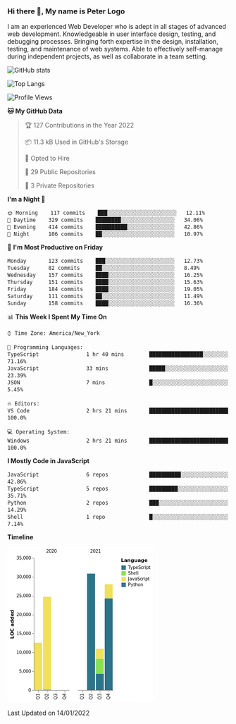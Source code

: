 ### Hi there 👋, My name is Peter Logo

I am an experienced Web Developer who is adept in all stages of advanced web development. Knowledgeable in user interface design, 
testing, and debugging processes. Bringing forth expertise in the design, installation, testing, and maintenance of web systems. 
Able to effectively self-manage during independent projects, as well as collaborate in a team setting.

![GitHub stats](https://github-readme-stats.vercel.app/api?username=peterlogo&show_icons=true&count_private=true&theme=dark)

![Top Langs](https://github-readme-stats.vercel.app/api/top-langs/?username=peterlogo&theme=dark&layout=compact&langs_count=8)

<!--START_SECTION:waka-->
![Profile Views](http://img.shields.io/badge/Profile%20Views-9-blue)

**🐱 My GitHub Data** 

> 🏆 127 Contributions in the Year 2022
 > 
> 📦 11.3 kB Used in GitHub's Storage 
 > 
> 💼 Opted to Hire
 > 
> 📜 29 Public Repositories 
 > 
> 🔑 3 Private Repositories  
 > 
**I'm a Night 🦉** 

```text
🌞 Morning    117 commits    ███░░░░░░░░░░░░░░░░░░░░░░   12.11% 
🌆 Daytime    329 commits    ████████░░░░░░░░░░░░░░░░░   34.06% 
🌃 Evening    414 commits    ██████████░░░░░░░░░░░░░░░   42.86% 
🌙 Night      106 commits    ██░░░░░░░░░░░░░░░░░░░░░░░   10.97%

```
📅 **I'm Most Productive on Friday** 

```text
Monday       123 commits    ███░░░░░░░░░░░░░░░░░░░░░░   12.73% 
Tuesday      82 commits     ██░░░░░░░░░░░░░░░░░░░░░░░   8.49% 
Wednesday    157 commits    ████░░░░░░░░░░░░░░░░░░░░░   16.25% 
Thursday     151 commits    ████░░░░░░░░░░░░░░░░░░░░░   15.63% 
Friday       184 commits    ████░░░░░░░░░░░░░░░░░░░░░   19.05% 
Saturday     111 commits    ██░░░░░░░░░░░░░░░░░░░░░░░   11.49% 
Sunday       158 commits    ████░░░░░░░░░░░░░░░░░░░░░   16.36%

```


📊 **This Week I Spent My Time On** 

```text
⌚︎ Time Zone: America/New_York

💬 Programming Languages: 
TypeScript               1 hr 40 mins        █████████████████░░░░░░░░   71.16% 
JavaScript               33 mins             █████░░░░░░░░░░░░░░░░░░░░   23.39% 
JSON                     7 mins              █░░░░░░░░░░░░░░░░░░░░░░░░   5.45%

🔥 Editors: 
VS Code                  2 hrs 21 mins       █████████████████████████   100.0%

💻 Operating System: 
Windows                  2 hrs 21 mins       █████████████████████████   100.0%

```

**I Mostly Code in JavaScript** 

```text
JavaScript               6 repos             ██████████░░░░░░░░░░░░░░░   42.86% 
TypeScript               5 repos             █████████░░░░░░░░░░░░░░░░   35.71% 
Python                   2 repos             ███░░░░░░░░░░░░░░░░░░░░░░   14.29% 
Shell                    1 repo              █░░░░░░░░░░░░░░░░░░░░░░░░   7.14%

```


**Timeline**

![Chart not found](https://raw.githubusercontent.com/peterlogo/peterlogo/main/charts/bar_graph.png) 


 Last Updated on 14/01/2022
<!--END_SECTION:waka-->


